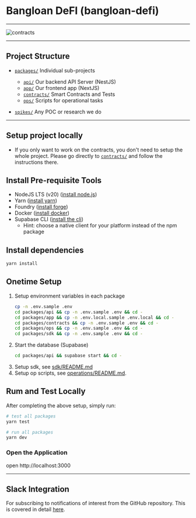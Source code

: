 # Bangloan DeFI (bangloan-defi)

---
![contracts](https://github.com/bangloan/bangloan-defi/actions/workflows/ci-dev-contracts.yml/badge.svg)

---
## Project Structure

* [`packages/`](./packages) Individual sub-projects
    * [`api/`](./packages/api) Our backend API Server (NestJS)
    * [`app/`](./packages/app) Our frontend app (NextJS)
    * [`contracts/`](./packages/contracts) Smart Contracts and Tests
    * [`ops/`](./packages/ops) Scripts for operational tasks

* [`spikes/`](./spikes) Any POC or research we do

---
## Setup project locally

- If you only want to work on the contracts, you don't need to setup the whole project.
Please go directly to [`contracts/`](./packages/contracts/README.md) and follow the instructions there.

## Install Pre-requisite Tools
- NodeJS LTS (v20) ([install node.js](https://nodejs.org/en/learn/getting-started/how-to-install-nodejs))
- Yarn ([install yarn](https://v3.yarnpkg.com/getting-started/install))
- Foundry ([install forge](https://book.getfoundry.sh/getting-started/installation))
- Docker ([install docker](https://docs.docker.com/get-docker/))
- Supabase CLI ([install the cli](https://github.com/supabase/cli#install-the-cli))
  - Hint: choose a native client for your platform instead of the npm package


## Install dependencies
```bash
yarn install
```
## Onetime Setup
1. Setup environment variables in each package
    ```bash
    cp -n .env.sample .env
    cd packages/api && cp -n .env.sample .env && cd -
    cd packages/app && cp -n .env.local.sample .env.local && cd -
    cd packages/contracts && cp -n .env.sample .env && cd -
    cd packages/ops && cp -n .env.sample .env && cd -
    cd packages/sdk && cp -n .env.sample .env && cd -
    ```
1. Start the database (Supabase)
    ```bash
    cd packages/api && supabase start && cd -
    ```
1. Setup sdk, see [sdk/README.md](packages/sdk/README.md)
1. Setup op scripts, see [operations/README.md](packages/ops/README.md).


## Rum and Test Locally
After completing the above setup, simply run:
```bash
# test all packages
yarn test
```

```bash
# run all packages
yarn dev
```

### Open the Application
open http://localhost:3000

---
## Slack Integration
For subscribing to notifications of interest from the GitHub repository.
This is covered in detail [here](https://github.com/integrations/slack).

